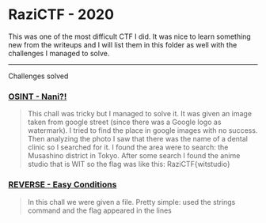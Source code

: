 # RaziCTF - 2020

This was one of the most difficult CTF I did. It was nice to learn something new from the writeups and I will list them in this folder as well with the challenges I managed to solve.

<hr />

Challenges solved
### [OSINT - Nani?!](https://ctftime.org/task/13696)
>This chall was tricky but I managed to solve it. It was given an image taken from google street (since there was a Google logo as watermark). I tried to find the place in google images with no success. Then analyzing the photo I saw that there was the name of a dental clinic so I searched for it. I found the area were to search: the Musashino district in Tokyo. After some search I found the anime studio that is WIT so the flag was like this: RaziCTF{witstudio}

### [REVERSE - Easy Conditions](https://ctftime.org/task/13699)
>In this chall we were given a file. Pretty simple: used the strings command and the flag appeared in the lines
